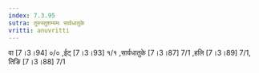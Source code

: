 ```yaml
---
index: 7.3.95
sutra: तुरुस्तुशम्यमः सार्वधातुके
vritti: anuvritti
---
```


 वा [7।3।94] ०/० ,ईट् [7।3।93] १/१  ,सार्वधातुके [7।3।87] 7/1 ,हलि [7।3।89] 7/1, तिङि [7।3।88] 7/1